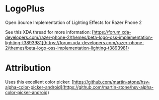 # LogoPlus
Open Source Implementation of Lighting Effects for Razer Phone 2

See this XDA thread for more information: [https://forum.xda-developers.com/razer-phone-2/themes/beta-logo-oss-implementation-lighting-t3893981](https://forum.xda-developers.com/razer-phone-2/themes/beta-logo-oss-implementation-lighting-t3893981)

# Attribution
Uses this excellent color picker: [https://github.com/martin-stone/hsv-alpha-color-picker-android](https://github.com/martin-stone/hsv-alpha-color-picker-android)
